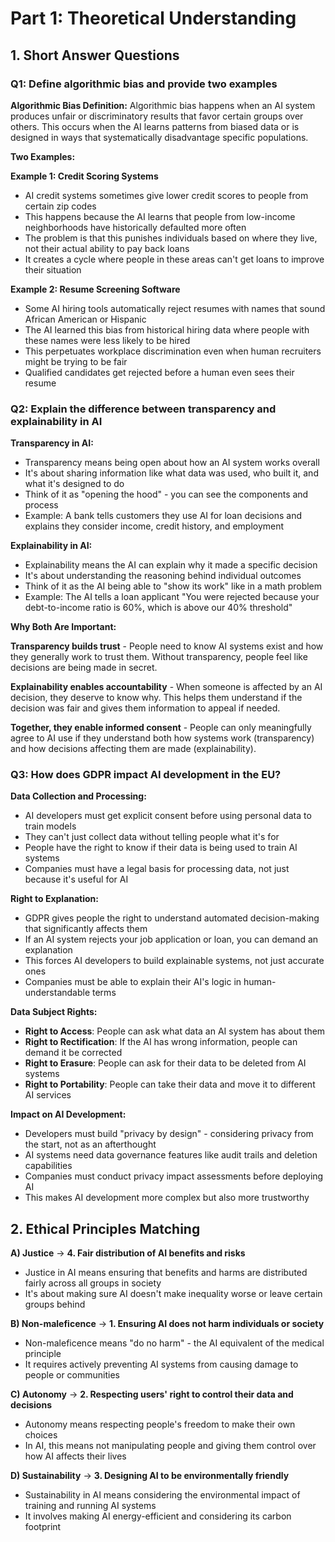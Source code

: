 # Part 1: Theoretical Understanding

## 1. Short Answer Questions

### Q1: Define algorithmic bias and provide two examples

**Algorithmic Bias Definition:**
Algorithmic bias happens when an AI system produces unfair or discriminatory results that favor certain groups over others. This occurs when the AI learns patterns from biased data or is designed in ways that systematically disadvantage specific populations.

**Two Examples:**

**Example 1: Credit Scoring Systems**
- AI credit systems sometimes give lower credit scores to people from certain zip codes
- This happens because the AI learns that people from low-income neighborhoods have historically defaulted more often
- The problem is that this punishes individuals based on where they live, not their actual ability to pay back loans
- It creates a cycle where people in these areas can't get loans to improve their situation

**Example 2: Resume Screening Software**
- Some AI hiring tools automatically reject resumes with names that sound African American or Hispanic
- The AI learned this bias from historical hiring data where people with these names were less likely to be hired
- This perpetuates workplace discrimination even when human recruiters might be trying to be fair
- Qualified candidates get rejected before a human even sees their resume

### Q2: Explain the difference between transparency and explainability in AI

**Transparency in AI:**
- Transparency means being open about how an AI system works overall
- It's about sharing information like what data was used, who built it, and what it's designed to do
- Think of it as "opening the hood" - you can see the components and process
- Example: A bank tells customers they use AI for loan decisions and explains they consider income, credit history, and employment

**Explainability in AI:**
- Explainability means the AI can explain why it made a specific decision
- It's about understanding the reasoning behind individual outcomes
- Think of it as the AI being able to "show its work" like in a math problem
- Example: The AI tells a loan applicant "You were rejected because your debt-to-income ratio is 60%, which is above our 40% threshold"

**Why Both Are Important:**

**Transparency builds trust** - People need to know AI systems exist and how they generally work to trust them. Without transparency, people feel like decisions are being made in secret.

**Explainability enables accountability** - When someone is affected by an AI decision, they deserve to know why. This helps them understand if the decision was fair and gives them information to appeal if needed.

**Together, they enable informed consent** - People can only meaningfully agree to AI use if they understand both how systems work (transparency) and how decisions affecting them are made (explainability).

### Q3: How does GDPR impact AI development in the EU?

**Data Collection and Processing:**
- AI developers must get explicit consent before using personal data to train models
- They can't just collect data without telling people what it's for
- People have the right to know if their data is being used to train AI systems
- Companies must have a legal basis for processing data, not just because it's useful for AI

**Right to Explanation:**
- GDPR gives people the right to understand automated decision-making that significantly affects them
- If an AI system rejects your job application or loan, you can demand an explanation
- This forces AI developers to build explainable systems, not just accurate ones
- Companies must be able to explain their AI's logic in human-understandable terms

**Data Subject Rights:**
- **Right to Access**: People can ask what data an AI system has about them
- **Right to Rectification**: If the AI has wrong information, people can demand it be corrected
- **Right to Erasure**: People can ask for their data to be deleted from AI systems
- **Right to Portability**: People can take their data and move it to different AI services

**Impact on AI Development:**
- Developers must build "privacy by design" - considering privacy from the start, not as an afterthought
- AI systems need data governance features like audit trails and deletion capabilities
- Companies must conduct privacy impact assessments before deploying AI
- This makes AI development more complex but also more trustworthy

## 2. Ethical Principles Matching

**A) Justice** → **4. Fair distribution of AI benefits and risks**
- Justice in AI means ensuring that benefits and harms are distributed fairly across all groups in society
- It's about making sure AI doesn't make inequality worse or leave certain groups behind

**B) Non-maleficence** → **1. Ensuring AI does not harm individuals or society**
- Non-maleficence means "do no harm" - the AI equivalent of the medical principle
- It requires actively preventing AI systems from causing damage to people or communities

**C) Autonomy** → **2. Respecting users' right to control their data and decisions**
- Autonomy means respecting people's freedom to make their own choices
- In AI, this means not manipulating people and giving them control over how AI affects their lives

**D) Sustainability** → **3. Designing AI to be environmentally friendly**
- Sustainability in AI means considering the environmental impact of training and running AI systems
- It involves making AI energy-efficient and considering its carbon footprint